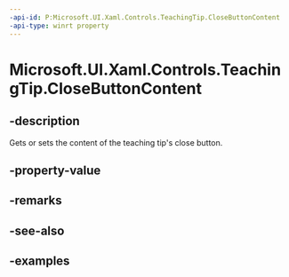 ```yaml
---
-api-id: P:Microsoft.UI.Xaml.Controls.TeachingTip.CloseButtonContent
-api-type: winrt property
---
```


# Microsoft.UI.Xaml.Controls.TeachingTip.CloseButtonContent

<!--
public object CloseButtonContent { get; set; }
-->

## -description

Gets or sets the content of the teaching tip's close button.

## -property-value

## -remarks

## -see-also

## -examples

